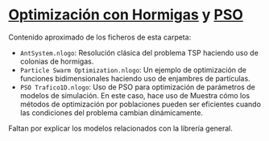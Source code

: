 # [Optimización con Hormigas](http://www.cs.us.es/~fsancho/?e=71) y [PSO](http://www.cs.us.es/~fsancho/?e=70)

Contenido aproximado de los ficheros de esta carpeta:

+ `AntSystem.nlogo`: Resolución clásica del problema TSP haciendo uso de colonias de hormigas.
+ `Particle Swarm Optimization.nlogo`: Un ejemplo de optimización de funciones bidimensionales haciendo uso de enjambres de partículas.
+ `PSO Trafico1D.nlogo`: Uso de PSO para optimización de parámetros de modelos de simulación. En este caso, hace uso de Muestra cómo los métodos de optimización por poblaciones pueden ser eficientes cuando las condiciones del problema cambian dinámicamente.

Faltan por explicar los modelos relacionados con la librería general.
